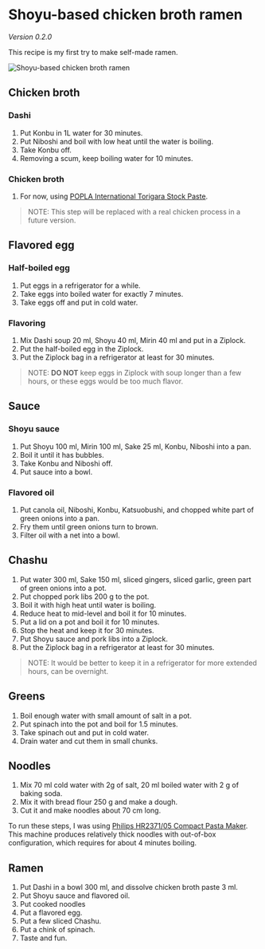 # Shoyu-based chicken broth ramen

*Version 0.2.0*

This recipe is my first try to make self-made ramen.

![Shoyu-based chicken broth ramen](https://pbs.twimg.com/media/DvZQrF5UYAA8yuv?format=jpg&name=small)

## Chicken broth

### Dashi

1. Put Konbu in 1L water for 30 minutes.
1. Put Niboshi and boil with low heat until the water is boiling.
1. Take Konbu off.
1. Removing a scum, keep boiling water for 10 minutes.

### Chicken broth

1. For now, using [POPLA International Torigara Stock Paste](https://www.popla.com/new-products/torigara-stock-paste).

> NOTE: This step will be replaced with a real chicken process in a future version.

## Flavored egg

### Half-boiled egg

1. Put eggs in a refrigerator for a while.
1. Take eggs into boiled water for exactly 7 minutes.
1. Take eggs off and put in cold water.

### Flavoring

1. Mix Dashi soup 20 ml, Shoyu 40 ml, Mirin 40 ml and put in a Ziplock.
1. Put the half-boiled egg in the Ziplock.
1. Put the Ziplock bag in a refrigerator at least for 30 minutes.

> NOTE: **DO NOT** keep eggs in Ziplock with soup longer than a few hours, or these eggs would be too much flavor.

## Sauce

### Shoyu sauce

1. Put Shoyu 100 ml, Mirin 100 ml, Sake 25 ml, Konbu, Niboshi into a pan.
1. Boil it until it has bubbles.
1. Take Konbu and Niboshi off.
1. Put sauce into a bowl.

### Flavored oil

1. Put canola oil, Niboshi, Konbu, Katsuobushi, and chopped white part of green onions into a pan.
1. Fry them until green onions turn to brown.
1. Filter oil with a net into a bowl.

## Chashu

1. Put water 300 ml, Sake 150 ml, sliced gingers, sliced garlic, green part of green onions into a pot.
1. Put chopped pork libs 200 g to the pot.
1. Boil it with high heat until water is boiling.
1. Reduce heat to mid-level and boil it for 10 minutes.
1. Put a lid on a pot and boil it for 10 minutes.
1. Stop the heat and keep it for 30 minutes.
1. Put Shoyu sauce and pork libs into a Ziplock.
1. Put the Ziplock bag in a refrigerator at least for 30 minutes.

> NOTE: It would be better to keep it in a refrigerator for more extended hours, can be overnight.

## Greens

1. Boil enough water with small amount of salt in a pot.
1. Put spinach into the pot and boil for 1.5 minutes.
1. Take spinach out and put in cold water.
1. Drain water and cut them in small chunks.

## Noodles

1. Mix 70 ml cold water with 2g of salt, 20 ml boiled water with 2 g of baking soda.
1. Mix it with bread flour 250 g and make a dough.
1. Cut it and make noodles about 70 cm long.

To run these steps, I was using [Philips HR2371/05 Compact Pasta Maker](https://amzn.to/2CBEhJt). This machine produces relatively thick noodles with out-of-box configuration, which requires for about 4 minutes boiling.

## Ramen

1. Put Dashi in a bowl 300 ml, and dissolve chicken broth paste 3 ml.
1. Put Shoyu sauce and flavored oil.
1. Put cooked noodles
1. Put a flavored egg.
1. Put a few sliced Chashu.
1. Put a chink of spinach.
1. Taste and fun.

